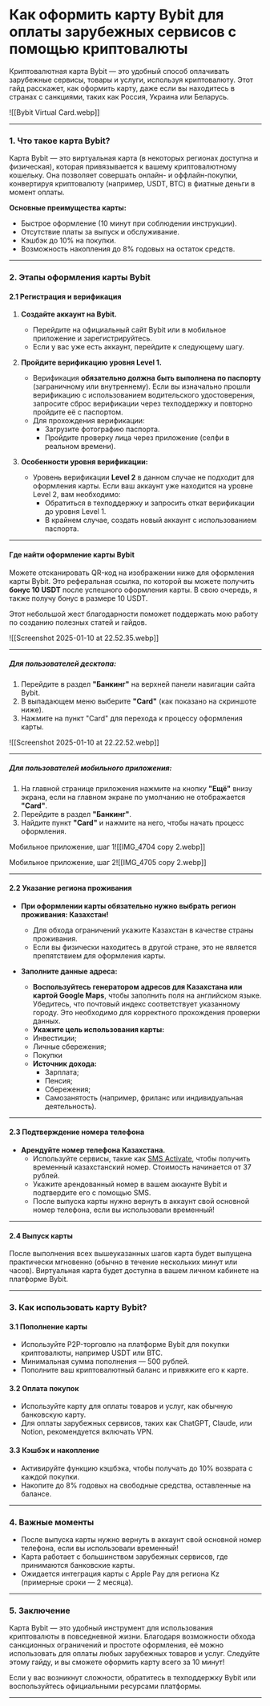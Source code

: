 # Как оформить карту Bybit для оплаты зарубежных сервисов с помощью криптовалюты

Криптовалютная карта Bybit — это удобный способ оплачивать зарубежные сервисы, товары и услуги, используя криптовалюту. Этот гайд расскажет, как оформить карту, даже если вы находитесь в странах с санкциями, таких как Россия, Украина или Беларусь.

![[Bybit Virtual Card.webp]]

---

### 1. Что такое карта Bybit?
Карта Bybit — это виртуальная карта (в некоторых регионах доступна и физическая), которая привязывается к вашему криптовалютному кошельку. Она позволяет совершать онлайн- и оффлайн-покупки, конвертируя криптовалюту (например, USDT, BTC) в фиатные деньги в момент оплаты.

**Основные преимущества карты:**
- Быстрое оформление (10 минут при соблюдении инструкции).
- Отсутствие платы за выпуск и обслуживание.
- Кэшбэк до 10% на покупки.
- Возможность накопления до 8% годовых на остаток средств.

---

### 2. Этапы оформления карты Bybit

#### 2.1 Регистрация и верификация

1. **Создайте аккаунт на Bybit.**
   - Перейдите на официальный сайт Bybit или в мобильное приложение и зарегистрируйтесь.
   - Если у вас уже есть аккаунт, перейдите к следующему шагу.

2. **Пройдите верификацию уровня Level 1.**
   - Верификация **обязательно должна быть выполнена по паспорту** (заграничному или внутреннему). Если вы изначально прошли верификацию с использованием водительского удостоверения, запросите сброс верификации через техподдержку и повторно пройдите её с паспортом.
   - Для прохождения верификации:
     - Загрузите фотографию паспорта.
     - Пройдите проверку лица через приложение (селфи в реальном времени).

3. **Особенности уровня верификации:**
   - Уровень верификации **Level 2** в данном случае не подходит для оформления карты. Если ваш аккаунт уже находится на уровне Level 2, вам необходимо:
     - Обратиться в техподдержку и запросить откат верификации до уровня Level 1.
     - В крайнем случае, создать новый аккаунт с использованием паспорта. 

---

#### Где найти оформление карты Bybit

Можете отсканировать QR-код на изображении ниже для оформления карты Bybit. Это реферальная ссылка, по которой вы можете получить **бонус 10 USDT** после успешного оформления карты. В свою очередь, я также получу бонус в размере 10 USDT. 

Этот небольшой жест благодарности поможет поддержать мою работу по созданию полезных статей и гайдов. 

![[Screenshot 2025-01-10 at 22.52.35.webp]]

---
 
##### Для пользователей **десктопа**:
1. Перейдите в раздел **"Банкинг"** на верхней панели навигации сайта Bybit.
2. В выпадающем меню выберите **"Card"** (как показано на скриншоте ниже).
3. Нажмите на пункт "Card" для перехода к процессу оформления карты.

![[Screenshot 2025-01-10 at 22.22.52.webp]]

---

##### Для пользователей **мобильного приложения**:
1. На главной странице приложения нажмите на кнопку **"Ещё"** внизу экрана, если на главном экране по умолчанию не отображается **"Card"**.
2. Перейдите в раздел **"Банкинг"**.
3. Найдите пункт **"Card"** и нажмите на него, чтобы начать процесс оформления.

Мобильное приложение, шаг 1![[IMG_4704 copy 2.webp]]

Мобильное приложение, шаг 2![[IMG_4705 copy 2.webp]]

---
#### 2.2 Указание региона проживания
- **При оформлении карты обязательно нужно выбрать регион проживания: Казахстан!**
   - Для обхода ограничений укажите Казахстан в качестве страны проживания. 
   - Если вы физически находитесь в другой стране, это не является препятствием для оформления карты.

- **Заполните данные адреса:**
   - **Воспользуйтесь генератором адресов для Казахстана или картой Google Maps**, чтобы заполнить поля на английском языке. Убедитесь, что почтовый индекс соответствует указанному городу. Это необходимо для корректного прохождения проверки данных.
   - **Укажите цель использования карты:** 
    - Инвестиции;
    - Личные сбережения;
    - Покупки
   - **Источник дохода:** 
	   - Зарплата;
	   - Пенсия;
	   - Сбережения;
	   - Самозанятость (например, фриланс или индивидуальная деятельность).

---

#### 2.3 Подтверждение номера телефона
- **Арендуйте номер телефона Казахстана.**
   - Используйте сервисы, такие как [SMS Activate](https://sms-activate.org/), чтобы получить временный казахстанский номер. Стоимость начинается от 37 рублей.
   - Укажите арендованный номер в вашем аккаунте Bybit и подтвердите его с помощью SMS.
   - После выпуска карты нужно вернуть в аккаунт свой основной номер телефона, если вы использовали временный!

---

#### 2.4 Выпуск карты
После выполнения всех вышеуказанных шагов карта будет выпущена практически мгновенно (обычно в течение нескольких минут или часов). Виртуальная карта будет доступна в вашем личном кабинете на платформе Bybit.

---

### 3. Как использовать карту Bybit?

#### 3.1 Пополнение карты
- Используйте P2P-торговлю на платформе Bybit для покупки криптовалюты, например USDT или BTC.
- Минимальная сумма пополнения — 500 рублей.
- Пополните ваш криптовалютный баланс и привяжите его к карте.

#### 3.2 Оплата покупок
- Используйте карту для оплаты товаров и услуг, как обычную банковскую карту.
- Для оплаты зарубежных сервисов, таких как ChatGPT, Claude, или Notion, рекомендуется включать VPN.

#### 3.3 Кэшбэк и накопление
- Активируйте функцию кэшбэка, чтобы получать до 10% возврата с каждой покупки.
- Накопите до 8% годовых на свободные средства, оставленные на балансе.

---

### 4. Важные моменты

- После выпуска карты нужно вернуть в аккаунт свой основной номер телефона, если вы использовали временный!
- Карта работает с большинством зарубежных сервисов, где принимаются банковские карты.
- Ожидается интеграция карты с Apple Pay для региона Kz (примерные сроки — 2 месяца).

---

### 5. Заключение

Карта Bybit — это удобный инструмент для использования криптовалюты в повседневной жизни. Благодаря возможности обхода санкционных ограничений и простоте оформления, её можно использовать для оплаты любых зарубежных товаров и услуг. Следуйте этому гайду, и вы сможете оформить карту всего за 10 минут! 

Если у вас возникнут сложности, обратитесь в техподдержку Bybit или воспользуйтесь официальными ресурсами платформы.

--- 